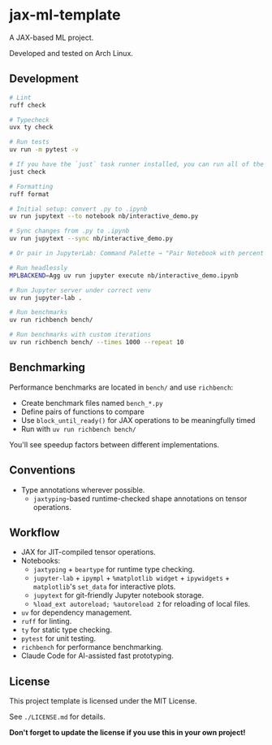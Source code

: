 # jax-ml-template

A JAX-based ML project.

Developed and tested on Arch Linux.

## Development

```bash
# Lint
ruff check

# Typecheck
uvx ty check

# Run tests
uv run -m pytest -v

# If you have the `just` task runner installed, you can run all of the above with:
just check

# Formatting
ruff format

# Initial setup: convert .py to .ipynb
uv run jupytext --to notebook nb/interactive_demo.py

# Sync changes from .py to .ipynb
uv run jupytext --sync nb/interactive_demo.py

# Or pair in JupyterLab: Command Palette → "Pair Notebook with percent Script"

# Run headlessly
MPLBACKEND=Agg uv run jupyter execute nb/interactive_demo.ipynb

# Run Jupyter server under correct venv
uv run jupyter-lab .

# Run benchmarks
uv run richbench bench/

# Run benchmarks with custom iterations
uv run richbench bench/ --times 1000 --repeat 10
```

## Benchmarking

Performance benchmarks are located in `bench/` and use `richbench`:

- Create benchmark files named `bench_*.py`
- Define pairs of functions to compare
- Use `block_until_ready()` for JAX operations to be meaningfully timed
- Run with `uv run richbench bench/`

You'll see speedup factors between different implementations.

## Conventions

- Type annotations wherever possible.
  - `jaxtyping`-based runtime-checked shape annotations on tensor operations.

## Workflow

- JAX for JIT-compiled tensor operations.
- Notebooks:
  - `jaxtyping` + `beartype` for runtime type checking.
  - `jupyter-lab` + `ipympl` + `%matplotlib widget` + `ipywidgets` + `matplotlib`'s `set_data` for interactive plots.
  - `jupytext` for git-friendly Jupyter notebook storage.
  - `%load_ext autoreload; %autoreload 2` for reloading of local files.
- `uv` for dependency management.
- `ruff` for linting.
- `ty` for static type checking.
- `pytest` for unit testing.
- `richbench` for performance benchmarking.
- Claude Code for AI-assisted fast prototyping.

## License

This project template is licensed under the MIT License.

See `./LICENSE.md` for details.

**Don't forget to update the license if you use this in your own project!**
